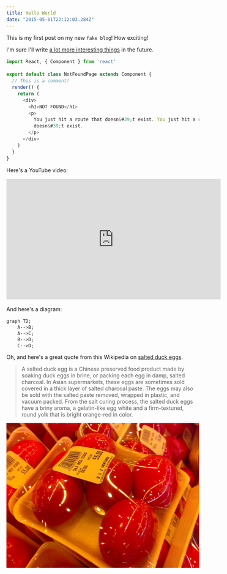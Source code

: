 ```yaml
---
title: Hello World
date: "2015-05-01T22:12:03.284Z"
---
```


This is my first post on my new `fake blog`! How exciting!

I'm sure I'll write [a lot more interesting things](/blog/hi-folks/) in the future.

```js
import React, { Component } from 'react'

export default class NotFoundPage extends Component {
  // This is a comment!
  render() {
    return (
      <div>
        <h1>NOT FOUND</h1>
        <p>
          You just hit a route that doesn&#39;t exist. You just hit a route that
          doesn&#39;t exist.
        </p>
      </div>
    )
  }
}
```

Here's a YouTube video:

<iframe width="560" height="315" src="https://www.youtube.com/embed/FITJMJjASUs" frameborder="0" allow="autoplay; encrypted-media" allowfullscreen></iframe>

And here's a diagram:

```mermaid-svg
graph TD;
    A-->B;
    A-->C;
    B-->D;
    C-->D;
```

Oh, and here's a great quote from this Wikipedia on
[salted duck eggs](http://en.wikipedia.org/wiki/Salted_duck_egg).

> A salted duck egg is a Chinese preserved food product made by soaking duck
> eggs in brine, or packing each egg in damp, salted charcoal. In Asian
> supermarkets, these eggs are sometimes sold covered in a thick layer of salted
> charcoal paste. The eggs may also be sold with the salted paste removed,
> wrapped in plastic, and vacuum packed. From the salt curing process, the
> salted duck eggs have a briny aroma, a gelatin-like egg white and a
> firm-textured, round yolk that is bright orange-red in color.

![Chinese Salty Egg](./salty_egg.jpg)
